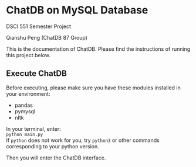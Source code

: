 # ChatDB on MySQL Database

DSCI 551 Semester Project

Qianshu Peng (ChatDB 87 Group)

This is the documentation of ChatDB. Please find the instructions of running this project below.

## Execute ChatDB

Before executing, please make sure you have these modules installed in your environment:
- pandas
- pymysql
- nltk

In your terminal, enter: <br>
<code>python main.py</code> <br>
If <code>python</code> does not work for you, try <code>python3</code> or other commands corresponding to your python version.

Then you will enter the ChatDB interface. 
